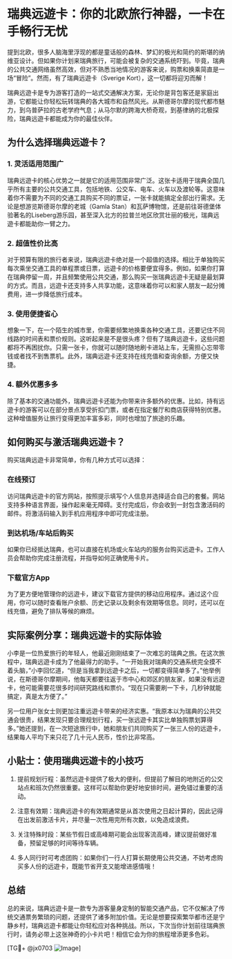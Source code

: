 # 瑞典远遊卡：你的北欧旅行神器，一卡在手畅行无忧

提到北欧，很多人脑海里浮现的都是童话般的森林、梦幻的极光和简约的斯堪的纳维亚设计。但如果你计划来瑞典旅行，可能会被复杂的交通系统吓到。毕竟，瑞典的公共交通网络虽然高效，但对不熟悉当地情况的游客来说，购票和换乘简直是一场“冒险”。然而，有了瑞典远遊卡（Sverige Kort），这一切都将迎刃而解！

瑞典远遊卡是专为游客打造的一站式交通解决方案，无论你是背包客还是家庭出游，它都能让你轻松玩转瑞典的各大城市和自然风光。从斯德哥尔摩的现代都市魅力，到乌普萨拉的古老学府气息；从马尔默的跨海大桥奇观，到基律纳的北极探险，瑞典远遊卡都能成为你的最佳伙伴。

## 为什么选择瑞典远遊卡？

### 1. 灵活适用范围广
瑞典远遊卡的核心优势之一就是它的适用范围非常广泛。这张卡适用于瑞典全国几乎所有主要的公共交通工具，包括地铁、公交车、电车、火车以及渡轮等。这意味着你不需要为不同的交通工具购买不同的票证，一张卡就能搞定全部出行需求。无论是想游览斯德哥尔摩的老城（Gamla Stan）和瓦萨博物馆，还是前往哥德堡体验著名的Liseberg游乐园，甚至深入北方的拉普兰地区欣赏壮丽的极光，瑞典远遊卡都能助你一臂之力。

### 2. 超值性价比高
对于预算有限的旅行者来说，瑞典远遊卡绝对是一个超值的选择。相比于单独购买每次乘坐交通工具的单程票或日票，远遊卡的价格要便宜得多。例如，如果你打算在瑞典停留一周，并且频繁使用公共交通，那么购买一张瑞典远遊卡无疑是最划算的方式。而且，远遊卡还支持多人共享功能，这意味着你可以和家人朋友一起分摊费用，进一步降低旅行成本。

### 3. 使用便捷省心
想象一下，在一个陌生的城市里，你需要频繁地换乘各种交通工具，还要记住不同线路的时间表和票价规则。这听起来是不是很头疼？但有了瑞典远遊卡，这些问题都将不再困扰你。只需一张卡，你就可以随时随地刷卡进站上车，无需担心忘带零钱或者找不到售票机。此外，瑞典远遊卡还支持在线充值和查询余额，方便又快捷。

### 4. 额外优惠多多
除了基本的交通功能外，瑞典远遊卡还能为你带来许多额外的优惠。比如，持有远遊卡的游客可以在部分景点享受折扣门票，或者在指定餐厅和商店获得特别优惠。这种增值服务让旅行变得更加丰富多彩，同时也增加了旅途的乐趣。

## 如何购买与激活瑞典远遊卡？

购买瑞典远遊卡非常简单，你有几种方式可以选择：

### 在线预订
访问瑞典远遊卡的官方网站，按照提示填写个人信息并选择适合自己的套餐。网站支持多种语言界面，操作起来毫无障碍。支付完成后，你会收到一封包含激活码的邮件。将激活码输入到手机应用程序中即可完成注册。

### 到达机场/车站后购买
如果你已经抵达瑞典，也可以直接在机场或火车站内的服务台购买远遊卡。工作人员会帮助你完成注册流程，并指导如何正确使用卡片。

### 下载官方App
为了更方便地管理你的远遊卡，建议下载官方提供的移动应用程序。通过这个应用，你可以随时查看账户余额、历史记录以及剩余有效期等信息。同时，还可以在线充值，避免了排队等候的麻烦。

## 实际案例分享：瑞典远遊卡的实际体验

小李是一位热爱旅行的年轻人，他最近刚刚结束了一次难忘的瑞典之旅。在这次旅程中，瑞典远遊卡成为了他最得力的助手。“一开始我对瑞典的交通系统完全摸不着头脑，”小李回忆道，“但是当我拿到远遊卡之后，一切都变得简单多了。”他举例说，在斯德哥尔摩期间，他每天都要往返于市中心和郊区的朋友家，如果没有远遊卡，他可能需要花很多时间研究路线和票价。“现在只需要刷一下卡，几秒钟就能搞定，真是太方便了。”

另一位用户张女士则更加注重远遊卡带来的经济实惠。“我原本以为瑞典的公共交通会很贵，结果发现只要合理规划行程，买一张远遊卡其实比单独购票划算得多。”她还提到，在一次短途旅行中，她和朋友们共同购买了一张三人份的远遊卡，结果每人平均下来只花了几十元人民币，性价比非常高。

## 小贴士：使用瑞典远遊卡的小技巧

1. 提前规划行程：虽然远遊卡提供了极大的便利，但提前了解目的地附近的公交站点和班次仍然很重要。这样可以帮助你更好地安排时间，避免错过重要的活动。
   
2. 注意有效期：瑞典远遊卡的有效期通常是从首次使用之日起计算的，因此记得在出发前激活卡片，并尽量一次性用完所有次数，以免造成浪费。

3. 关注特殊时段：某些节假日或高峰期可能会出现客流高峰，建议提前做好准备，预留足够的时间等待车辆。

4. 多人同行时可考虑团购：如果你们一行人打算长期使用公共交通，不妨考虑购买多人份的远遊卡，既能节省开支又能增进感情哦！

## 总结

总的来说，瑞典远遊卡是一款专为游客量身定制的智能交通产品，它不仅解决了传统交通票务繁琐的问题，还提供了诸多附加价值。无论是想要探索繁华都市还是宁静乡村，瑞典远遊卡都能让你轻松应对各种挑战。所以，下次当你计划前往瑞典旅行时，请务必带上这张神奇的小卡片吧！相信它会为你的旅程增添更多色彩。

[TG💪+ @jx0703 ![Image](https://github.com/user-attachments/assets/dbca1d08-cadb-493c-b0ec-ad6f7a83f270)]